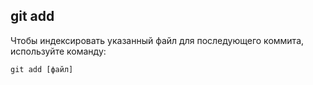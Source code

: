 ## **git add**

Чтобы индексировать указанный файл для последующего коммита, используйте команду:

```
git add [файл]
```